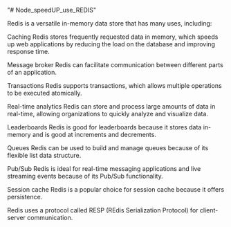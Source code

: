 "# Node_speedUP_use_REDIS" 

Redis is a versatile in-memory data store that has many uses, including: 
 
Caching
Redis stores frequently requested data in memory, which speeds up web applications by reducing the load on the database and improving response time. 
 
Message broker
Redis can facilitate communication between different parts of an application. 
 
Transactions
Redis supports transactions, which allows multiple operations to be executed atomically. 
 
Real-time analytics
Redis can store and process large amounts of data in real-time, allowing organizations to quickly analyze and visualize data. 
 
Leaderboards
Redis is good for leaderboards because it stores data in-memory and is good at increments and decrements. 
 
Queues
Redis can be used to build and manage queues because of its flexible list data structure. 
 
Pub/Sub
Redis is ideal for real-time messaging applications and live streaming events because of its Pub/Sub functionality. 
 
Session cache
Redis is a popular choice for session cache because it offers persistence. 
 
Redis uses a protocol called RESP (REdis Serialization Protocol) for client-server communication. 
